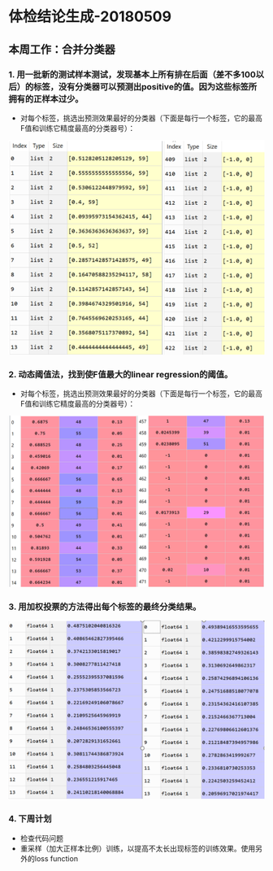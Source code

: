 # 体检结论生成-20180509

## 本周工作：合并分类器

### 1. 用一批新的测试样本测试，发现基本上所有排在后面（差不多100以后）的标签，没有分类器可以预测出positive的值。因为这些标签所拥有的正样本过少。

* 对每个标签，挑选出预测效果最好的分类器（下面是每行一个标签，它的最高F值和训练它精度最高的分类器号）：

![](https://github.com/WindsOfWinter/picture/blob/master/0509%206.png)

### 2. 动态阈值法，找到使F值最大的linear regression的阈值。
* 对每个标签，挑选出预测效果最好的分类器（下面是每行一个标签，它的最高F值和训练它精度最高的分类器号）：

![](https://github.com/WindsOfWinter/picture/blob/master/0509%207.png)

### 3. 用加权投票的方法得出每个标签的最终分类结果。

![](https://github.com/WindsOfWinter/picture/blob/master/0509%205.png)

### 4. 下周计划

* 检查代码问题
* 重采样（加大正样本比例）训练，以提高不太长出现标签的训练效果。使用另外的loss function
